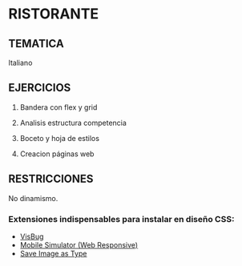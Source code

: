 # RISTORANTE

## TEMATICA

Italiano

## EJERCICIOS

1. Bandera con flex y grid

2. Analisis estructura competencia

3. Boceto y hoja de estilos

4. Creacion páginas web

## RESTRICCIONES

No dinamismo.

### Extensiones indispensables para instalar en diseño CSS:

-   [VisBug](https://chromewebstore.google.com/detail/visbug/cdockenadnadldjbbgcallicgledbeoc?hl=es)
-   [Mobile Simulator (Web Responsive)](https://chromewebstore.google.com/detail/simulador-m%C3%B3vil-herramien/ckejmhbmlajgoklhgbapkiccekfoccmk?hl=es)
-   [Save Image as Type](https://chromewebstore.google.com/detail/save-image-as-type/gabfmnliflodkdafenbcpjdlppllnemd?hl=es)
